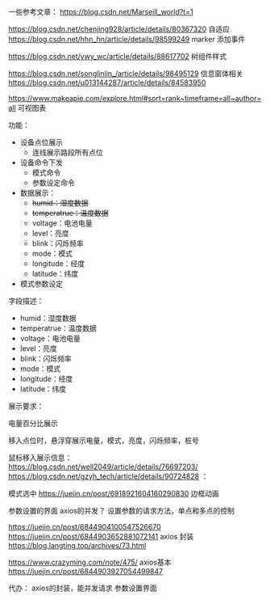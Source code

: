 一些参考文章：
https://blog.csdn.net/Marseill_world?t=1

https://blog.csdn.net/chenjing928/article/details/80367320 自适应
https://blog.csdn.net/hhn_hn/article/details/98599249 marker 添加事件

https://blog.csdn.net/ywy_wc/article/details/88617702 树组件样式

https://blog.csdn.net/songlinlin_/article/details/98495129 信息窗体相关
https://blog.csdn.net/u013144287/article/details/84583950

https://www.makeapie.com/explore.html#sort=rank~timeframe=all~author=all 可视图表

功能：

- 设备点位展示
  - 连线展示路段所有点位
- 设备命令下发
  - 模式命令
  - 参数设定命令
- 数据展示：
  - ~~humid：湿度数据~~
  - ~~temperatrue：温度数据~~
  - voltage：电池电量
  - level：亮度
  - blink：闪烁频率
  - mode：模式
  - longitude：经度
  - latitude：纬度
- 模式参数设定

字段描述：

- humid：湿度数据
- temperatrue：温度数据
- voltage：电池电量
- level：亮度
- blink：闪烁频率
- mode：模式
- longitude：经度
- latitude：纬度

展示要求：

电量百分比展示

移入点位时，悬浮穿展示电量，模式，亮度，闪烁频率，桩号

鼠标移入展示信息：
https://blog.csdn.net/well2049/article/details/76697203/
https://blog.csdn.net/gzyh_tech/article/details/90724828
：

模式选中
https://juejin.cn/post/6918921604160290830 边框动画

参数设置的界面
axios的并发？ 
设置参数的请求方法，单点和多点的控制


https://juejin.cn/post/6844904100547526670
https://juejin.cn/post/6844903652881072141 axios 封装
https://blog.langting.top/archives/73.html

https://www.crazyming.com/note/475/ axios基本
https://juejin.cn/post/6844903927054499847


代办：
axios的封装，能并发请求
参数设置界面

